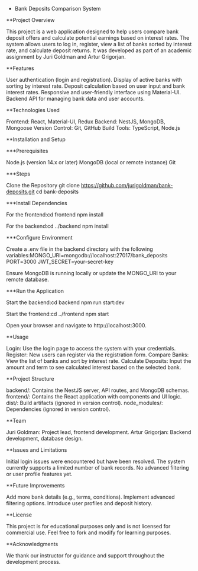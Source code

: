 * Bank Deposits Comparison System

**Project Overview

This project is a web application designed to help users compare bank deposit offers and calculate potential earnings based on interest rates. The system allows users to log in, register, view a list of banks sorted by interest rate, and calculate deposit returns. It was developed as part of an academic assignment by Juri Goldman and Artur Grigorjan.

**Features

User authentication (login and registration).
Display of active banks with sorting by interest rate.
Deposit calculation based on user input and bank interest rates.
Responsive and user-friendly interface using Material-UI.
Backend API for managing bank data and user accounts.

**Technologies Used

Frontend: React, Material-UI, Redux
Backend: NestJS, MongoDB, Mongoose
Version Control: Git, GitHub
Build Tools: TypeScript, Node.js

**Installation and Setup

***Prerequisites

Node.js (version 14.x or later)
MongoDB (local or remote instance)
Git

***Steps

Clone the Repository
git clone https://github.com/jurigoldman/bank-deposits.git
cd bank-deposits


***Install Dependencies

For the frontend:cd frontend
npm install


For the backend:cd ../backend
npm install




***Configure Environment

Create a .env file in the backend directory with the following variables:MONGO_URI=mongodb://localhost:27017/bank_deposits
PORT=3000
JWT_SECRET=your-secret-key


Ensure MongoDB is running locally or update the MONGO_URI to your remote database.


***Run the Application

Start the backend:cd backend
npm run start:dev


Start the frontend:cd ../frontend
npm start


Open your browser and navigate to http://localhost:3000.



**Usage

Login: Use the login page to access the system with your credentials.
Register: New users can register via the registration form.
Compare Banks: View the list of banks and sort by interest rate.
Calculate Deposits: Input the amount and term to see calculated interest based on the selected bank.

**Project Structure

backend/: Contains the NestJS server, API routes, and MongoDB schemas.
frontend/: Contains the React application with components and UI logic.
dist/: Build artifacts (ignored in version control).
node_modules/: Dependencies (ignored in version control).

**Team

Juri Goldman: Project lead, frontend development.
Artur Grigorjan: Backend development, database design.

**Issues and Limitations

Initial login issues were encountered but have been resolved.
The system currently supports a limited number of bank records.
No advanced filtering or user profile features yet.

**Future Improvements

Add more bank details (e.g., terms, conditions).
Implement advanced filtering options.
Introduce user profiles and deposit history.

**License

This project is for educational purposes only and is not licensed for commercial use. Feel free to fork and modify for learning purposes.

**Acknowledgments

We thank our instructor for guidance and support throughout the development process.
